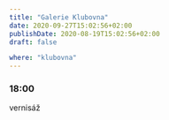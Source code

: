 ```yaml
---
title: "Galerie Klubovna"
date: 2020-09-27T15:02:56+02:00
publishDate: 2020-08-19T15:02:56+02:00
draft: false

where: "klubovna"
---
```


### 18:00
vernisáž
